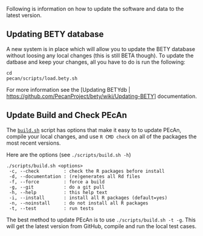Following is information on how to update the software and data to the latest version.

## Updating BETY database

A new system is in place which will allow you to update the BETY database without loosing any local changes (this is still BETA though). To update the datbase and keep your changes, all you have to do is run the following:

```
cd
pecan/scripts/load.bety.sh
```

For more information see the [Updating BETYdb | https://github.com/PecanProject/bety/wiki/Updating-BETY] documentation.

## Update Build and Check PEcAn

The [`build.sh`](https://github.com/PecanProject/pecan/blob/master/scripts/build.sh) script has options that make it easy to to update PEcAn, compile your local changes, and use `R CMD check` on all of the packages  the most recent versions. 

Here are the options (see `./scripts/build.sh -h`)

```
./scripts/build.sh <options>
 -c, --check         : check the R packages before install
 -d, --documentation : (re)generates all Rd files
 -f, --force         : force a build
 -g, --git           : do a git pull
 -h, --help          : this help text
 -i, --install       : install all R packages (default=yes)
 -n, --noinstall     : do not install all R packages
 -t, --test          : run tests
```

The best method to update PEcAn is to use `./scripts/build.sh -t -g`. This will get the latest version from GitHub, compile and run the local test cases.
